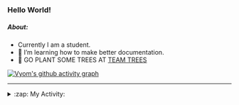 ### Hello World!

##### About:
- Currently I am a student.
- 🌱 I’m learning how to make better documentation.
- 🌱 GO PLANT SOME TREES AT [TEAM TREES](https://teamtrees.org/)

[![Vyom's github activity graph](https://activity-graph.herokuapp.com/graph?username=Vyvy-vi)](https://github.com/ashutosh00710/github-readme-activity-graph)

---
<details>
  <summary>:zap: My Activity:</summary>
  
<!--START_SECTION:waka-->
![Code Time](http://img.shields.io/badge/Code%20Time-0%20secs-blue)

**I'm a Night 🦉** 

```text
🌞 Morning    91 commits     ██░░░░░░░░░░░░░░░░░░░░░░░   8.6% 
🌆 Daytime    297 commits    ███████░░░░░░░░░░░░░░░░░░   28.07% 
🌃 Evening    348 commits    ████████░░░░░░░░░░░░░░░░░   32.89% 
🌙 Night      322 commits    ███████░░░░░░░░░░░░░░░░░░   30.43%

```
📅 **I'm Most Productive on Sunday** 

```text
Monday       141 commits    ███░░░░░░░░░░░░░░░░░░░░░░   13.33% 
Tuesday      144 commits    ███░░░░░░░░░░░░░░░░░░░░░░   13.61% 
Wednesday    178 commits    ████░░░░░░░░░░░░░░░░░░░░░   16.82% 
Thursday     142 commits    ███░░░░░░░░░░░░░░░░░░░░░░   13.42% 
Friday       125 commits    ███░░░░░░░░░░░░░░░░░░░░░░   11.81% 
Saturday     99 commits     ██░░░░░░░░░░░░░░░░░░░░░░░   9.36% 
Sunday       229 commits    █████░░░░░░░░░░░░░░░░░░░░   21.64%

```


📊 **This Week I Spent My Time On** 

```text
🔥 Editors: 
No Activity Tracked This Week

🐱‍💻 Projects: 
No Activity Tracked This Week

```


 Last Updated on 20/07/2022 19:04:12 UTC
<!--END_SECTION:waka-->
</details>
